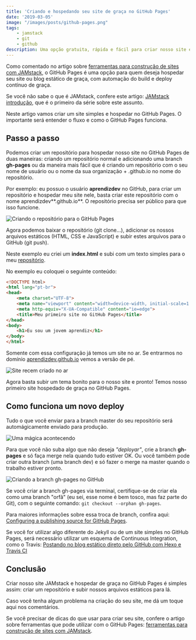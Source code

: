 ```yaml
---
title: 'Criando e hospedando seu site de graça no GitHub Pages'
date: '2019-03-05'
image: "/images/posts/github-pages.png"
tags:
    - jamstack
    - git
    - github
description: Uma opção gratuita, rápida e fácil para criar nosso site e hospedar de graça utilizando o GitHub
---
```

Como comentado no artigo sobre [ferramentas para construção de sites com JAMstack](/posts/ferramentas-para-construção-de-sites-com-jamstack/), o GitHub Pages é uma opção para quem deseja hospedar seu site ou blog estático de graça, com automação do build e deploy contínuo de graça.

Se você não sabe o que é JAMstack, confere este artigo: [JAMstack introdução](/posts/jamstack-introdução-o-que-é-jamstack/), que é o primeiro da série sobre este assunto.

Neste artigo vamos criar um site simples e hospedar no GitHub Pages. O importante será entender o fluxo e como o GitHub Pages funciona.

## Passo a passo

Podemos criar um repositório para hospedar nosso site no GitHub Pages de duas maneiras: criando um repositório normal e adicionando uma branch **gh-pages** ou da maneira mais fácil que é criando um repositório com o seu nome de usuário ou o nome da sua organização + .github.io no nome do repositório.

Por exemplo: eu possuo o usuário **aprendizdev** no GitHub, para criar um repositório e hospedar meu site nele, basta criar este repositório com o nome aprendizdev**.github.io**. O repositório precisa ser público para que isso funcione.

![Criando o repositório para o GitHub Pages]({{site.postsImagesPath}}criando-repositorio-github-pages.png)

Agora podemos baixar o repositório (git clone…), adicionar os nossos arquivos estáticos (HTML, CSS e JavaScript) e subir estes arquivos para o GitHub (git push).

Neste exemplo eu criei um **index.html** e subi com um texto simples para o meu [repositório](https://github.com/aprendizdev/aprendizdev.github.io).

No exemplo eu coloquei o seguinte conteúdo:

```html
<!DOCTYPE html>
<html lang="pt-br">
<head>
    <meta charset="UTF-8">
    <meta name="viewport" content="width=device-width, initial-scale=1.0">
    <meta http-equiv="X-UA-Compatible" content="ie=edge">
    <title>Meu primeiro site no GitHub Pages</title>
</head>
<body>
    <h1>Eu sou um jovem aprendiz</h1>
</body>
</html>
```

Somente com essa configuração já temos um site no ar. Se entrarmos no domínio [aprendizdev.github.io](https://aprendizdev.github.io/) vemos a versão de pé.

![Site recem criado no ar]({{site.postsImagesPath}}aprendiz.dev-no-ar.png)

Agora basta subir um tema bonito para o nosso site e pronto! Temos nosso primeiro site hospedado de graça no GitHub Pages.

## Como funciona um novo deploy

Tudo o que você enviar para a branch master do seu repositório será automágicamente enviado para produção.

![Uma mágica acontecendo](https://media.giphy.com/media/12NUbkX6p4xOO4/giphy.gif)

Para que você não suba algo que não deseja *"deployar"*, crie a branch **gh-pages** e só faça merge nela quando tudo estiver OK. Ou você também pode criar outra branch (uma branch dev) e só fazer o merge na master quando o trabalho estiver pronto.

![Criando a branch gh-pages no GitHub]({{site.postsImagesPath}}criando-branch-gh-pages.png)

Se você criar a branch gh-pages via terminal, certifique-se de criar ela como uma branch "orfã" (eu sei, esse nome é bem tosco, mas faz parte do Git), com o seguinte comando: `git checkout --orphan gh-pages`.

Para maiores informações sobre essa troca de branch, confira aqui: [Configuring a publishing source for GitHub Pages](https://help.github.com/en/articles/configuring-a-publishing-source-for-github-pages).

Se você for utilizar algo diferente do Jekyll ou de um site simples no GitHub Pages, será necessário utilizar um esquema de Continuous Integration, como o Travis: [Postando no blog estático direto pelo GitHub com Hexo e Travis CI](/posts/postando-no-blog-estático-direto-pelo-github-com-hexo-e-travis-ci/)

## Conclusão

Criar nosso site JAMstack e hospedar de graça no GitHub Pages é simples assim: criar um repositório e subir nossos arquivos estáticos para lá.

Caso você tenha algum problema na criação do seu site, me dá um toque aqui nos comentários.

Se você precisar de dicas do que usar para criar seu site, confere o artigo sobre ferramentas que pode utilizar com o GitHub Pages: [ferramentas para construção de sites com JAMstack](/posts/ferramentas-para-construção-de-sites-com-jamstack/).
